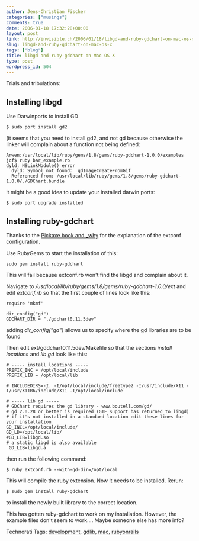 ```yaml
---
author: Jens-Christian Fischer
categories: ["musings"]
comments: true
date: 2006-01-18 17:32:28+00:00
layout: post
link: http://invisible.ch/2006/01/18/libgd-and-ruby-gdchart-on-mac-os-x/
slug: libgd-and-ruby-gdchart-on-mac-os-x
tags: ["blog"]
title: libgd and ruby-gdchart on Mac OS X
type: post
wordpress_id: 504
---
```


Trials and tribulations:

## Installing libgd

Use Darwinports to install GD 

    $ sudo port install gd2

(it seems that you need to install gd2, and not gd because otherwise the linker will complain about a function not being defined:

    Arwen:/usr/local/lib/ruby/gems/1.8/gems/ruby-gdchart-1.0.0/examples jcf$ ruby bar_example.rb 
    dyld: NSLinkModule() error
      dyld: Symbol not found: _gdImageCreateFromGif
      Referenced from: /usr/local/lib/ruby/gems/1.8/gems/ruby-gdchart-1.0.0/./GDChart.bundle

it might be a good idea to update your installed darwin ports:

    $ sudo port upgrade installed


## Installing ruby-gdchart

Thanks to the [Pickaxe book and _why][1] for the explanation of the extconf configuration.

Use RubyGems to start the installation of this:

    sudo gem install ruby-gdchart

This will fail because extconf.rb won't find the libgd and complain about it.

Navigate to _/usr/local/lib/ruby/gems/1.8/gems/ruby-gdchart-1.0.0/ext_ and edit *extconf.rb* so that the first couple of lines look like this:

    require 'mkmf'

    dir_config("gd")
    GDCHART_DIR = "./gdchart0.11.5dev"

adding *dir_config("gd")* allows us to specify where the gd libraries are to be found

Then edit ext/gddchart0.11.5dev/Makefile so that the sections *install locations* and *lib gd* look like this:


    # ----- install locations -----
    PREFIX_INC = /opt/local/include
    PREFIX_LIB = /opt/local/lib
    
    # INCLUDEDIRS=-I. -I/opt/local/include/freetype2 -I/usr/include/X11 -I/usr/X11R6/include/X11 -I/opt/local/include 
    
    # ----- lib gd -----
    # GDChart requires the gd library - www.boutell.com/gd/
    # gd 2.0.28 or better is required (GIF support has returned to libgd)
    # if it's not installed in a standard location edit these lines for your installation
    GD_INCL=/opt/local/include/
    GD_LD=/opt/local/lib/
    #GD_LIB=libgd.so
    # a static libgd is also available
     GD_LIB=libgd.a

then run the following command:

    $ ruby extconf.rb --with-gd-dir=/opt/local

This will compile the ruby extension. Now it needs to be installed. Rerun:

    $ sudo gem install ruby-gdchart

to install the newly built library to the correct location. 

This has gotten ruby-gdchart to work on my installation. However, the example files don't seem to work.... Maybe someone else has more info?



[1]: http://www.whytheluckystiff.net/ruby/pickaxe/html/ext_ruby.html#S5



Technorati Tags: [development](http://www.technorati.com/tag/development), [gdlib](http://www.technorati.com/tag/gdlib), [mac](http://www.technorati.com/tag/mac), [rubyonrails](http://www.technorati.com/tag/rubyonrails)
